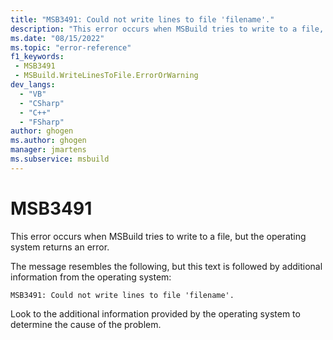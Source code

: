 ```yaml
---
title: "MSB3491: Could not write lines to file 'filename'."
description: "This error occurs when MSBuild tries to write to a file, but the operating system returns an error."
ms.date: "08/15/2022"
ms.topic: "error-reference"
f1_keywords:
 - MSB3491
 - MSBuild.WriteLinesToFile.ErrorOrWarning
dev_langs:
  - "VB"
  - "CSharp"
  - "C++"
  - "FSharp"
author: ghogen
ms.author: ghogen
manager: jmartens
ms.subservice: msbuild
---
```

# MSB3491

This error occurs when MSBuild tries to write to a file, but the operating system returns an error.

The message resembles the following, but this text is followed by additional information from the operating system:

```output
MSB3491: Could not write lines to file 'filename'.
```

Look to the additional information provided by the operating system to determine the cause of the problem.
